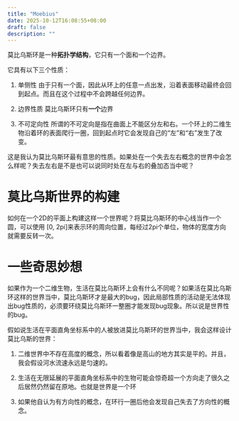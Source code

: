 ```yaml
---
title: "Moebius"
date: 2025-10-12T16:08:55+08:00
draft: false
description: ""
---
```


莫比乌斯环是一种**拓扑学结构**，它只有一个面和一个边界。

它具有以下三个性质：
1. 单侧性
由于只有一个面，因此从环上的任意一点出发，沿着表面移动最终会回到起点。而且在这个过程中不会跨越任何边界。

2. 边界性质
莫比乌斯环只有**一个**边界

3. 不可定向性
所谓的不可定向是指在曲面上不能区分左和右。一个环上的二维生物沿着环的表面爬行一圈，回到起点时它会发现自己的“左”和“右”发生了改变。

这是我认为莫比乌斯环最有意思的性质。如果处在一个失去左右概念的世界中会怎么样呢？失去左右是不是也可以说同时处在左与右的叠加态当中呢？

# 莫比乌斯世界的构建
如何在一个2D的平面上构建这样一个世界呢？将莫比乌斯环的中心线当作一个圆，可以使用 [0, 2pi]来表示环的周向位置，每经过2pi个单位，物体的宽度方向就需要反转一次。

# 一些奇思妙想
如果作为一个二维生物，生活在莫比乌斯环上会有什么不同呢？如果活在莫比乌斯环这样的世界当中，莫比乌斯环才是最大的bug，因此局部性质的活动是无法体现出bug性质的，必须要环绕莫比乌斯环一整圈才能发现bug现象。所以说是世界性的bug。

假如说生活在平面直角坐标系中的人被放进莫比乌斯环的世界当中，我会这样设计莫比乌斯的世界：

1. 二维世界中不存在高度的概念，所以看着像是高山的地方其实是平的。并且，我会假设河水流速永远是匀速的。

2. 生活在无限延展的平面直角坐标系中的生物可能会惊奇超一个方向走了很久之后居然仍然留在原地。也就是世界是一个环

3. 如果他自认为有方向性的概念，在环行一圈后他会发现自己失去了方向性的概念。
